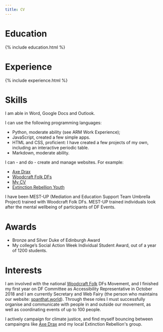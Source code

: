 ```yaml
---
title: CV
---
```


# Education

{% include education.html %}

# Experience

{% include experience.html %}

# Skills

I am able in Word, Google Docs and Outlook.

I can use the following programming languages:
* Python, moderate ability (see ARM Work Experience);
* JavaScript, created a few simple apps.
* HTML and CSS, proficient: I have created a few projects of my own, including  an interactive periodic table.
* Markdown, moderate ability.

I can - and do - create and manage websites. For example:
* [Axe Drax](http://axedrax.ga)
* [Woodcraft Folk DFs](http://spanthat.world)
* [My CV](http://joe.irving.me.uk)
* [Extinction Rebellion Youth](http://xryouth.uk)

I have been MEST-UP (Mediation and  Education Support Team Umbrella Project) trained with Woodcraft Folk DFs. MEST-UP trained individuals look after the mental wellbeing of participants of DF Events.

# Awards

* Bronze and Silver  Duke of Edinburgh Award
* My college’s Social Action Week Individual Student Award, out of a year of 1200 students.

# Interests

I am involved with the national [Woodcraft Folk](https://woodcraft.org.uk/) DFs Movement, and I finished  my first year on DF Committee as Accessibility Representative in October 2018  and I am currently  Secretary and  Web Fairy (the person who maintains our website: [spanthat.world](http://spanthat.world)). Through these roles I must successfully organise and communicate with people in and outside our movement, as well as coordinating events of up to 100 people.

I actively campaign for climate justice, and find myself bouncing between campaingns
like [Axe Drax](axedrax.ga) and my local Extinction Rebellion's group.
